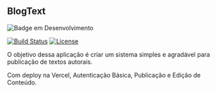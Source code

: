 ## BlogText

![Badge em Desenvolvimento](http://img.shields.io/static/v1?label=STATUS&message=EM%20DESENVOLVIMENTO&color=BLUE&style=for-the-badge)
<p align="left">
<a href="https://github.com/laravel/framework/actions"><img src="https://github.com/laravel/framework/workflows/tests/badge.svg" alt="Build Status"></a>
<!-- <a href="https://packagist.org/packages/laravel/framework"><img src="https://img.shields.io/packagist/dt/laravel/framework" alt="Total Downloads"></a>
<a href="https://packagist.org/packages/laravel/framework"><img src="https://img.shields.io/packagist/v/laravel/framework" alt="Latest Stable Version"></a> -->
<a href="https://packagist.org/packages/laravel/framework"><img src="https://img.shields.io/packagist/l/laravel/framework" alt="License"></a>
</p>

<p> O objetivo dessa aplicação é criar um sistema simples e agradável para publicação de textos autorais. </p>
<p> Com deploy na Vercel, Autenticação Básica, Publicação e Edição de Conteúdo. </p>
